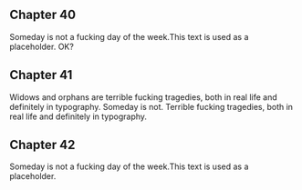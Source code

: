 
## Chapter 40

 Someday is not a fucking day of the week.This text is used as a placeholder. OK?
 
## Chapter 41

Widows and orphans are terrible fucking tragedies, both in real life and definitely in typography. Someday is not. Terrible fucking tragedies, both in real life and definitely in typography.


## Chapter 42

Someday is not a fucking day of the week.This text is used as a placeholder. 